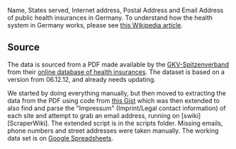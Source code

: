 Name, States served, Internet address, Postal Address and Email Address of
public health insurances in Germany. To understand how the health system
in Germany works, please see [this Wikipedia article][wikipedia].

## Source

The data is sourced from a PDF made available by the [GKV-Spitzenverband][GKV]
from their [online database of health insurances][db]. The dataset is based on 
a version from 06.12.12, and already needs updating.

We started by doing everything manually, but then moved to extracting the data 
from the PDF using code from [this Gist][gist] which was then extended
to also find and parse the "Impressum" (Imprint/Legal contact information) of each site
and attempt to grab an email address, running on [swiki][ScraperWiki]. The extended script
is in the scripts folder. Missing emails, phone numbers and street addresses 
were taken manually. The working data set is on [Google Spreadsheets][gss].

[wikipedia]: http://en.wikipedia.org/wiki/Healthcare_in_Germany
[GKV]: http://www.gkv-spitzenverband.de/
[db]: http://www.gkv-spitzenverband.de/krankenversicherung/krankenversicherung_grundprinzipien/alle_gesetzlichen_krankenkassen/alle_gesetzlichen_krankenkassen.jsp
[gist]: https://gist.github.com/psychemedia/5800840
[gss]: https://docs.google.com/spreadsheet/ccc?key=0Ak6K0pSAyW1gdE0tWGtFam9FdXB1TFUyM2I3bzVZSXc
[swiki]: https://scraperwiki.com/‎


